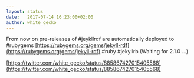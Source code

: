 ```yaml
---
layout: status
date:   2017-07-14 16:23:00+02:00
author: white_gecko
---
```


From now on pre-releases of #jeykllrdf are automatically deployed to #rubygems [https://rubygems.org/gems/jekyll-rdf](https://rubygems.org/gems/jekyll-rdf) #ruby #jekyllrb (Waiting for 2.1.0 …)

[https://twitter.com/white_gecko/status/885867427015405568](https://twitter.com/white_gecko/status/885867427015405568)
